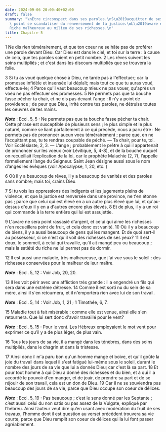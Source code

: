```yaml
---
date: 2024-09-06 20:00:40+02:00
draft: false
summary: "\nEtre circonspect dans ses paroles.\nS\u2019acquitter de ses voeux.\nNe\
  \ point se scandaliser du renversement de la justice.\nL\u2019avare est insatiable.\n\
  Riche malheureux au milieu de ses richesses.\n"
title: Chapitre 5
---
```





1 Ne dis rien témérairement, et que ton coeur ne se hâte pas de proférer une parole devant Dieu. Car Dieu est dans le ciel, et toi sur la terre : à cause de cela, que tes paroles soient en petit nombre. 2 Les rêves suivent les soins multipliés ; et c'est dans les discours multipliés que se trouvera la folie.


3 Si tu as voué quelque chose à Dieu, ne tarde pas à l'effectuer; car la promesse infidèle et insensée lui déplaît; mais tout ce que tu auras voué, effectue-le; 4 Parce qu'il vaut beaucoup mieux ne pas vouer, qu'après un voeu ne pas effectuer ses promesses. 5 Ne permets pas que ta bouche fasse pécher ta chair, et ne dis pas devant l'ange : Il n'y a point de providence ; de peur que Dieu, irrité contre tes paroles, ne détruise toutes les oeuvres de tes mains.

***Note*** :  Eccl. 5, 5 : Ne permets pas que ta bouche fasse pécher ta chair. Cette phrase est susceptible de plusieurs sens ; le plus simple et le plus naturel, comme se liant parfaitement à ce qui précède, nous a paru être : Ne permets pas de prononcer aucun voeu témérairement ; parce que, en ne l’acquittant pas, tu te rendras coupable de péché. ― Ta chair, pour te, toi. Voir Ecclésiaste, 2, 3. ― L’ange ; probablement le prêtre à qui il appartenait de prononcer sur les voeux (voir Lévitique, 5, 4-8), et de la bouche duquel on recueillait l’explication de la loi, car le prophète Malachie (2, 7), l’appelle formellement l’ange du Seigneur. Saint Jean désigne aussi sous le nom d’anges les évêques (voir Apocalypse, 1, 20, etc. )

6 Où il y a beaucoup de rêves, il y a beaucoup de vanités et des paroles sans nombre; mais toi, crains Dieu.


7 Si tu vois les oppressions des indigents et les jugements pleins de violence, et que la justice est renversée dans une province, ne t'en étonne pas ; parce que celui qui est élevé en a un autre plus élevé que lui, et qu'au-dessus d'eux il y en a d'autres encore plus élevés, 8 Et de plus, il y a un roi qui commande à la terre entière qui lui est assujettie.


9 L'avare ne sera point rassasié d'argent, et celui qui aime les richesses n'en recueillera point de fruit, et cela donc est vanité. 10 Où il y a beaucoup de biens, il y a aussi beaucoup de gens qui les mangent. Et de quoi sert-il au possesseur, si ce n'est qu'il voit des richesses de ses yeux? 11 Il est doux, le sommeil, à celui qui travaille, qu'il ait mangé peu ou beaucoup ; mais la satiété du riche ne lui permet pas de dormir.


12 Il est aussi une maladie, très malheureuse, que j'ai vue sous le soleil : des richesses conservées pour le malheur de leur maître.

***Note*** :  Eccl. 5, 12 : Voir Job, 20, 20.

13 Il les voit périr avec une affliction très grande : il a engendré un fils qui sera dans une extrême détresse. 14 Comme il est sorti nu du sein de sa mère, ainsi il s'en retournera, et il n'emportera rien avec lui de son travail.

***Note*** :  Eccl. 5, 14 : Voir Job, 1, 21 ; 1 Timothée, 6, 7.

15 Maladie tout à fait misérable : comme elle est venue, ainsi elle s'en retournera. Que lui sert donc d'avoir travaillé pour le vent?

***Note*** :  Eccl. 5, 15 : Pour le vent. Les Hébreux employaient le mot vent pour exprimer ce qu’il y a de plus léger, de plus vain.

16 Tous les jours de sa vie, il a mangé dans les ténèbres, dans des soins multipliés, dans le chagrin et dans la tristesse.


17 Ainsi donc il m'a paru bon qu'un homme mange et boive, et qu'il goûte la joie du travail dans lequel il s'est fatigué lui-même sous le soleil, durant le nombre des jours de sa vie que lui a donnés Dieu; car c'est là sa part. 18 Et pour tout homme à qui Dieu a donné des richesses et du bien, et à qui il a accordé le pouvoir d'en manger, et de jouir, de prendre sa part et de se réjouir de son travail, cela est un don de Dieu. 19 Car il ne se souviendra pas beaucoup des jours de sa vie, parce que Dieu occupe son coeur de délices.

***Note*** :  Eccl. 5, 19 : Pas beaucoup ; c’est le sens donné par les Septante ; c’est aussi celui du non satis ou pas assez de la Vulgate, expliqué par l’hébreu. Ainsi l’auteur veut dire qu’en usant avec modération du fruit de ses travaux, l’homme dont il est question au verset précédent trouvera sa vie courte, parce que Dieu remplit son coeur de délices qui la lui font passer agréablement.

